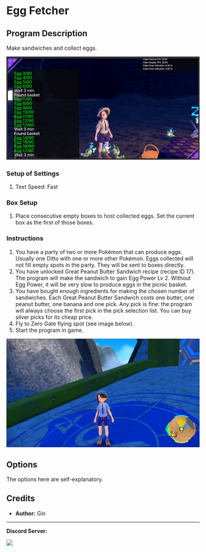 # Egg Fetcher

## Program Description

Make sandwiches and collect eggs.

<img src="images/EggFetcher-0.png">

### Setup of Settings

1. Text Speed: Fast

### Box Setup

1. Place consecutive empty boxes to host collected eggs. Set the current box as the first of those boxes.

### Instructions

1. You have a party of two or more Pokémon that can produce eggs. Usually one Ditto with one or more other Pokémon. Eggs collected will not fill empty spots in the party. They will be sent to boxes directly.
2. You have unlocked Great Peanut Butter Sandwich recipe (recipe ID 17). The program will make the sandwich to gain Egg Power Lv 2. Without Egg Power, it will be very slow to produce eggs in the picnic basket.
3. You have bought enough ingredients for making the chosen number of sandwiches. Each Great Peanut Butter Sandwich costs one butter, one peanut butter, one banana and one pick. Any pick is fine: the program will always choose the first pick in the pick selection list. You can buy silver picks for its cheap price.
2. Fly to Zero Gate flying spot (see image below).
4. Start the program in game.

<img src="images/ZeroGate.png">


## Options

The options here are self-explanatory.


## Credits

- **Author:** Gin

<hr>

**Discord Server:** 

[<img src="https://canary.discordapp.com/api/guilds/695809740428673034/widget.png?style=banner2">](https://discord.gg/cQ4gWxN)


